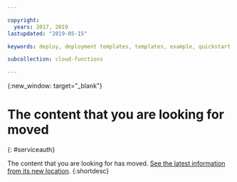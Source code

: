 ```yaml
---

copyright:
  years: 2017, 2019
lastupdated: "2019-05-15"

keywords: deploy, deployment templates, templates, example, quickstart

subcollection: cloud-functions

---
```


{:new_window: target="_blank"}
# The content that you are looking for moved
{: #serviceauth}

The content that you are looking for has moved. [See the latest information from its new location](/docs/openwhisk?topic=cloud-functions-templates).
{:shortdesc}
